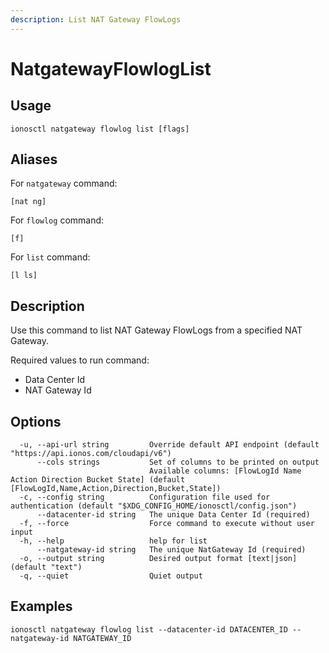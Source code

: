 ```yaml
---
description: List NAT Gateway FlowLogs
---
```


# NatgatewayFlowlogList

## Usage

```text
ionosctl natgateway flowlog list [flags]
```

## Aliases

For `natgateway` command:
```text
[nat ng]
```

For `flowlog` command:
```text
[f]
```

For `list` command:
```text
[l ls]
```

## Description

Use this command to list NAT Gateway FlowLogs from a specified NAT Gateway.

Required values to run command:

* Data Center Id
* NAT Gateway Id

## Options

```text
  -u, --api-url string         Override default API endpoint (default "https://api.ionos.com/cloudapi/v6")
      --cols strings           Set of columns to be printed on output 
                               Available columns: [FlowLogId Name Action Direction Bucket State] (default [FlowLogId,Name,Action,Direction,Bucket,State])
  -c, --config string          Configuration file used for authentication (default "$XDG_CONFIG_HOME/ionosctl/config.json")
      --datacenter-id string   The unique Data Center Id (required)
  -f, --force                  Force command to execute without user input
  -h, --help                   help for list
      --natgateway-id string   The unique NatGateway Id (required)
  -o, --output string          Desired output format [text|json] (default "text")
  -q, --quiet                  Quiet output
```

## Examples

```text
ionosctl natgateway flowlog list --datacenter-id DATACENTER_ID --natgateway-id NATGATEWAY_ID
```

